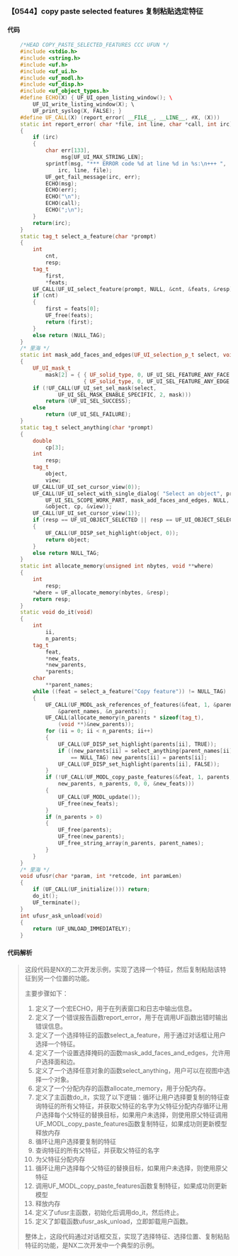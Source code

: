 ### 【0544】copy paste selected features 复制粘贴选定特征

#### 代码

```cpp
    /*HEAD COPY_PASTE_SELECTED_FEATURES CCC UFUN */  
    #include <stdio.h>  
    #include <string.h>  
    #include <uf.h>  
    #include <uf_ui.h>  
    #include <uf_modl.h>  
    #include <uf_disp.h>  
    #include <uf_object_types.h>  
    #define ECHO(X) { UF_UI_open_listing_window(); \  
        UF_UI_write_listing_window(X); \  
        UF_print_syslog(X, FALSE); }  
    #define UF_CALL(X) (report_error( __FILE__, __LINE__, #X, (X)))  
    static int report_error( char *file, int line, char *call, int irc)  
    {  
        if (irc)  
        {  
            char err[133],  
                 msg[UF_UI_MAX_STRING_LEN];  
            sprintf(msg, "*** ERROR code %d at line %d in %s:\n+++ ",  
                irc, line, file);  
            UF_get_fail_message(irc, err);  
            ECHO(msg);  
            ECHO(err);  
            ECHO("\n");  
            ECHO(call);  
            ECHO(";\n");  
        }  
        return(irc);  
    }  
    static tag_t select_a_feature(char *prompt)  
    {  
        int  
            cnt,  
            resp;  
        tag_t  
            first,  
            *feats;  
        UF_CALL(UF_UI_select_feature(prompt, NULL, &cnt, &feats, &resp));  
        if (cnt)  
        {  
            first = feats[0];  
            UF_free(feats);  
            return (first);  
        }  
        else return (NULL_TAG);  
    }  
    /* 里海 */  
    static int mask_add_faces_and_edges(UF_UI_selection_p_t select, void *type)  
    {  
        UF_UI_mask_t  
            mask[2] = { { UF_solid_type, 0, UF_UI_SEL_FEATURE_ANY_FACE },  
                        { UF_solid_type, 0, UF_UI_SEL_FEATURE_ANY_EDGE } };  
        if (!UF_CALL(UF_UI_set_sel_mask(select,  
                UF_UI_SEL_MASK_ENABLE_SPECIFIC, 2, mask)))  
            return (UF_UI_SEL_SUCCESS);  
        else  
            return (UF_UI_SEL_FAILURE);  
    }  
    static tag_t select_anything(char *prompt)  
    {  
        double  
            cp[3];  
        int  
            resp;  
        tag_t  
            object,  
            view;  
        UF_CALL(UF_UI_set_cursor_view(0));  
        UF_CALL(UF_UI_select_with_single_dialog( "Select an object", prompt,  
            UF_UI_SEL_SCOPE_WORK_PART, mask_add_faces_and_edges, NULL, &resp,  
            &object, cp, &view));  
        UF_CALL(UF_UI_set_cursor_view(1));  
        if (resp == UF_UI_OBJECT_SELECTED || resp == UF_UI_OBJECT_SELECTED_BY_NAME)  
        {  
            UF_CALL(UF_DISP_set_highlight(object, 0));  
            return object;  
        }  
        else return NULL_TAG;  
    }  
    static int allocate_memory(unsigned int nbytes, void **where)  
    {  
        int  
            resp;  
        *where = UF_allocate_memory(nbytes, &resp);  
        return resp;  
    }  
    static void do_it(void)  
    {  
        int  
            ii,  
            n_parents;  
        tag_t  
            feat,  
            *new_feats,  
            *new_parents,  
            *parents;  
        char  
            **parent_names;  
        while ((feat = select_a_feature("Copy feature")) != NULL_TAG)  
        {  
            UF_CALL(UF_MODL_ask_references_of_features(&feat, 1, &parents,  
                &parent_names, &n_parents));  
            UF_CALL(allocate_memory(n_parents * sizeof(tag_t),  
                (void **)&new_parents));  
            for (ii = 0; ii < n_parents; ii++)  
            {  
                UF_CALL(UF_DISP_set_highlight(parents[ii], TRUE));  
                if ((new_parents[ii] = select_anything(parent_names[ii]))  
                    == NULL_TAG) new_parents[ii] = parents[ii];  
                UF_CALL(UF_DISP_set_highlight(parents[ii], FALSE));  
            }  
            if (!UF_CALL(UF_MODL_copy_paste_features(&feat, 1, parents,  
                new_parents, n_parents, 0, 0, &new_feats)))  
            {  
                UF_CALL(UF_MODL_update());  
                UF_free(new_feats);  
            }  
            if (n_parents > 0)  
            {  
                UF_free(parents);  
                UF_free(new_parents);  
                UF_free_string_array(n_parents, parent_names);  
            }  
        }  
    }  
    /* 里海 */  
    void ufusr(char *param, int *retcode, int paramLen)  
    {  
        if (UF_CALL(UF_initialize())) return;  
        do_it();  
        UF_terminate();  
    }  
    int ufusr_ask_unload(void)  
    {  
        return (UF_UNLOAD_IMMEDIATELY);  
    }

```

#### 代码解析

> 这段代码是NX的二次开发示例，实现了选择一个特征，然后复制粘贴该特征到另一个位置的功能。
>
> 主要步骤如下：
>
> 1. 定义了一个宏ECHO，用于在列表窗口和日志中输出信息。
> 2. 定义了一个错误报告函数report_error，用于在调用UF函数出错时输出错误信息。
> 3. 定义了一个选择特征的函数select_a_feature，用于通过对话框让用户选择一个特征。
> 4. 定义了一个设置选择掩码的函数mask_add_faces_and_edges，允许用户选择面和边。
> 5. 定义了一个选择任意对象的函数select_anything，用户可以在视图中选择一个对象。
> 6. 定义了一个分配内存的函数allocate_memory，用于分配内存。
> 7. 定义了主函数do_it，实现了以下逻辑：循环让用户选择要复制的特征查询特征的所有父特征，并获取父特征的名字为父特征分配内存循环让用户选择每个父特征的替换目标，如果用户未选择，则使用原父特征调用UF_MODL_copy_paste_features函数复制特征，如果成功则更新模型释放内存
> 8. 循环让用户选择要复制的特征
> 9. 查询特征的所有父特征，并获取父特征的名字
> 10. 为父特征分配内存
> 11. 循环让用户选择每个父特征的替换目标，如果用户未选择，则使用原父特征
> 12. 调用UF_MODL_copy_paste_features函数复制特征，如果成功则更新模型
> 13. 释放内存
> 14. 定义了ufusr主函数，初始化后调用do_it，然后终止。
> 15. 定义了卸载函数ufusr_ask_unload，立即卸载用户函数。
>
> 整体上，这段代码通过对话框交互，实现了选择特征、选择位置、复制粘贴特征的功能，是NX二次开发中一个典型的示例。
>
